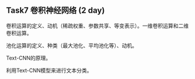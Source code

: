 ## Task7 卷积神经网络 (2 day)

卷积运算的定义、动机（稀疏权重、参数共享、等变表示）。一维卷积运算和二维卷积运算。

池化运算的定义、种类（最大池化、平均池化等）、动机。

Text-CNN的原理。

利用Text-CNN模型来进行文本分类。
